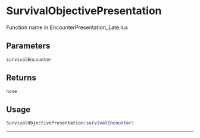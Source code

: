 # SurvivalObjectivePresentation
Function name in EncounterPresentation_Late.lua
## Parameters
`survivalEncounter`
## Returns
`none`
## Usage
```lua
SurvivalObjectivePresentation(survivalEncounter)
```
---
